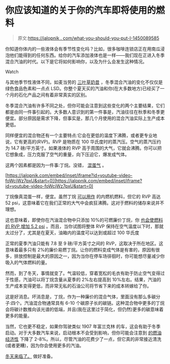 # 你应该知道的关于你的汽车即将使用的燃料

> 原文:[https://jalopnik . com/what-you-should-you-put-I-1450089585](https://jalopnik.com/what-you-should-know-about-the-fuel-youll-be-putting-i-1450089585)

你知道你体内的一些液体会有季节性变化吗？比如，很多咖啡连锁店正在用南瓜浸泡他们能得到的任何东西。给你的汽车添加液体也是一样——我们现在正进入冬季混合汽油的时代。以下是它将如何影响你，以及为什么会发生这种情况。

Watch

与其他季节性液体不同，如麦当劳的 [三叶草奶昔](http://en.wikipedia.org/wiki/Shamrock_Shake) ，冬季混合汽油的变化不仅仅是绿色食品色素和一点点 LSD。你整个夏天买的汽油和你(在大多数地方)已经买了一个月的石化产品之间有着非常真实的区别。

冬季混合汽油有许多不同之处，但你可能会注意到这些变化的两个主要结果，它们都是由同一件事引起的。大多数人意识到的第一件事是，汽油往往在秋季和冬季更便宜。部分原因是需求下降，但事实是，那几个月使用的混合汽油实际上生产成本更低。

同样便宜的混合物还有一个主要特点:它会在更低的温度下沸腾，或者更专业地说，它有更高的(RVP)。RVP 是物质在 100 华氏度时的蒸汽压。空气的蒸汽压约为 14.7 磅/平方英寸。如果液体的 RVP 高于周围的大气，它就会沸腾。你可以把它想象成，压力克服了空气的重量，向下压迫它，爆发成气体。

这两个因素都是因为一件事:丁烷。没错， [混蛋气](http://www.urbandictionary.com/define.php?term=Bastard%20Gas) 。

 [https://jalopnik.com/embed/inset/iframe?id=youtube-video-foWcjWz7pxU&start=0](https://jalopnik.com/embed/inset/iframe?id=youtube-video-foWcjWz7pxU&start=0) 

丁烷像真混蛋一样，便宜。虽然丁烷 [可以用作](http://www.google.com/patents/US5033444) 的内燃机燃料，但它的 RVP 高达 52 psi，这意味着它在我们正常的大气中会疯狂沸腾。这对于燃料的储存来说并不理想。

这也意味着，即使你在汽油混合物中只添加 10%的可燃廉价丁烷，你 [也会使燃料的 RVP 增加 5.2 psi](http://www.theoildrum.com/story/2006/9/13/234043/431) 。而且，当你试图将整体 RVP 保持在空气温度以下时，那就太过分了，尤其是在夏天，油箱内的温度可以达到或超过 100 华氏度

正常的夏季汽油只能有 7.8 至 9 磅/平方英寸之间的 RVP，这取决于所在地区。这意味着最多只有 2%的廉价易燃丁烷。让你的燃料变成气体是有害的，原因有很多，排放控制是最大的原因之一，因为当你在停车场徘徊时，你可能想尽量减少你吸入的气体燃料的量。

然而，到了冬天，事情就变了。气温较低，穿着宽松的毛衣有助于防止空气变得过于性感，汽油可以将丁烷含量从夏季的 2%左右提高到 10%左右。结果，汽油的生产成本变得更低，而非常无私的石油公司将节省下来的成本转嫁给了你。

这是好消息。坏消息是，丁烷，作为一种廉价的混合气体，里面没有那么多碳分子:四个。汽油混合物通常具有 6-10 个碳原子长的碳链。这种混合物中更多的丁烷会将碳计数推向该光谱的低端，并且(我在这里过于简化，但仍然)更多的碳意味着更多的能量。

当然，它也更不稳定，如果你驾驶类似 1907 年富兰克林 的车，这会有助于冬季启动。对于大多数汽车来说，启动根本不会受到影响，但你可能会注意到 [的燃油经济性](http://itisscience.wordpress.com/2011/11/28/winter-gasoline-yes-there-is-a-difference/) 下降了 2-8%。所以，尽管汽油的花费少了一点，但它真的非常接近清洗(或者更糟)，因为你会使用更多的汽油。

[冬天来临了。](https://oppositelock.kinja.com/1450001177) 做好准备。